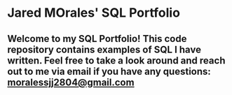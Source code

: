 # Jared MOrales' SQL Portfolio
## Welcome to my SQL Portfolio! This code repository contains examples of SQL I have written. Feel free to take a look around and reach out to me via email if you have any questions: moralessjj2804@gmail.com
